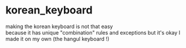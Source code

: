 # korean_keyboard
making the korean keyboard is not that easy \
because it has unique "combination" rules and exceptions 
but it's okay I made it on my own (the hangul keyboard !) 
